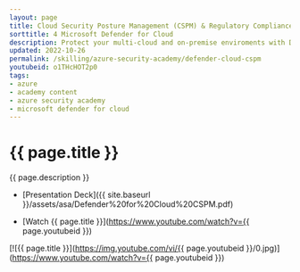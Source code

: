 ```yaml
---
layout: page
title: Cloud Security Posture Management (CSPM) & Regulatory Compliance in Microsoft Defender for Cloud
sorttitle: 4 Microsoft Defender for Cloud
description: Protect your multi-cloud and on-premise enviroments with Defender for Cloud's CSPM capabilities, including analysis of the Secure Score, compliance assessments, and Azure Security Benchmark, along with security posture and regulatory compliance demos. for deep-dive technical learning.
updated: 2022-10-26
permalink: /skilling/azure-security-academy/defender-cloud-cspm
youtubeid: o1THcHOT2p0
tags: 
- azure
- academy content
- azure security academy
- microsoft defender for cloud
---
```


# {{ page.title }}

{{ page.description }}

* [Presentation Deck]({{ site.baseurl }}/assets/asa/Defender%20for%20Cloud%20CSPM.pdf)

* [Watch {{ page.title }}](https://www.youtube.com/watch?v={{ page.youtubeid }})

[![{{ page.title }}](https://img.youtube.com/vi/{{ page.youtubeid }}/0.jpg)](https://www.youtube.com/watch?v={{ page.youtubeid }})